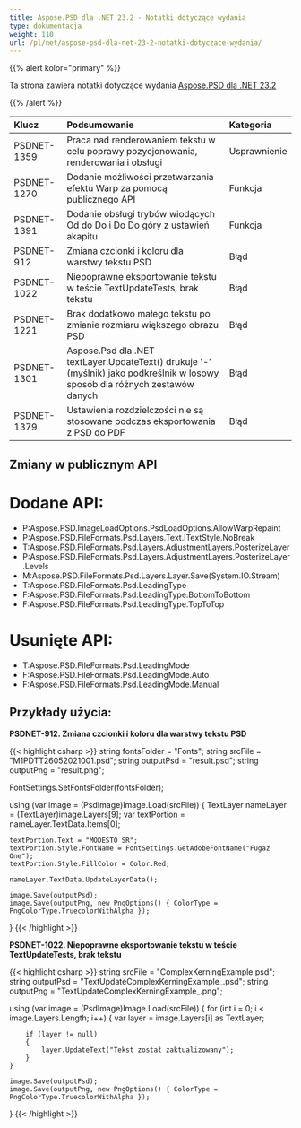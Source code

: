 ```yaml
---
title: Aspose.PSD dla .NET 23.2 - Notatki dotyczące wydania
type: dokumentacja
weight: 110
url: /pl/net/aspose-psd-dla-net-23-2-notatki-dotyczace-wydania/
---
```


{{% alert kolor="primary" %}}

Ta strona zawiera notatki dotyczące wydania [Aspose.PSD dla .NET 23.2](https://www.nuget.org/packages/Aspose.PSD/)

{{% /alert %}}

|**Klucz**|**Podsumowanie**|**Kategoria**|
| :- | :- | :- |
|PSDNET-1359|Praca nad renderowaniem tekstu w celu poprawy pozycjonowania, renderowania i obsługi|Usprawnienie|
|PSDNET-1270|Dodanie możliwości przetwarzania efektu Warp za pomocą publicznego API|Funkcja|
|PSDNET-1391|Dodanie obsługi trybów wiodących Od do Do i Do Do góry z ustawień akapitu|Funkcja|
|PSDNET-912|Zmiana czcionki i koloru dla warstwy tekstu PSD|Błąd|
|PSDNET-1022|Niepoprawne eksportowanie tekstu w teście TextUpdateTests, brak tekstu|Błąd|
|PSDNET-1221|Brak dodatkowo małego tekstu po zmianie rozmiaru większego obrazu PSD|Błąd|
|PSDNET-1301|Aspose.Psd dla .NET textLayer.UpdateText() drukuje '-' (myślnik) jako podkreślnik w losowy sposób dla różnych zestawów danych|Błąd|
|PSDNET-1379|Ustawienia rozdzielczości nie są stosowane podczas eksportowania z PSD do PDF|Błąd|


## **Zmiany w publicznym API**
# **Dodane API:**
- P:Aspose.PSD.ImageLoadOptions.PsdLoadOptions.AllowWarpRepaint
- P:Aspose.PSD.FileFormats.Psd.Layers.Text.ITextStyle.NoBreak
- T:Aspose.PSD.FileFormats.Psd.Layers.AdjustmentLayers.PosterizeLayer
- P:Aspose.PSD.FileFormats.Psd.Layers.AdjustmentLayers.PosterizeLayer.Levels
- M:Aspose.PSD.FileFormats.Psd.Layers.Layer.Save(System.IO.Stream)
- T:Aspose.PSD.FileFormats.Psd.LeadingType
- F:Aspose.PSD.FileFormats.Psd.LeadingType.BottomToBottom
- F:Aspose.PSD.FileFormats.Psd.LeadingType.TopToTop


# **Usunięte API:**
- T:Aspose.PSD.FileFormats.Psd.LeadingMode
- F:Aspose.PSD.FileFormats.Psd.LeadingMode.Auto
- F:Aspose.PSD.FileFormats.Psd.LeadingMode.Manual


## **Przykłady użycia:**

**PSDNET-912. Zmiana czcionki i koloru dla warstwy tekstu PSD**

{{< highlight csharp >}}
string fontsFolder = "Fonts";
string srcFile = "M1PDTT26052021001.psd";
string outputPsd = "result.psd";
string outputPng = "result.png";

FontSettings.SetFontsFolder(fontsFolder);

using (var image = (PsdImage)Image.Load(srcFile))
{
    TextLayer nameLayer = (TextLayer)image.Layers[9];
    var textPortion = nameLayer.TextData.Items[0];

    textPortion.Text = "MODESTO SR";
    textPortion.Style.FontName = FontSettings.GetAdobeFontName("Fugaz One");
    textPortion.Style.FillColor = Color.Red;

    nameLayer.TextData.UpdateLayerData();

    image.Save(outputPsd);
    image.Save(outputPng, new PngOptions() { ColorType = PngColorType.TruecolorWithAlpha });
}
{{< /highlight >}}

**PSDNET-1022. Niepoprawne eksportowanie tekstu w teście TextUpdateTests, brak tekstu**

{{< highlight csharp >}}
string srcFile = "ComplexKerningExample.psd";
string outputPsd = "TextUpdateComplexKerningExample_.psd";
string outputPng = "TextUpdateComplexKerningExample_.png";

using (var image = (PsdImage)Image.Load(srcFile))
{
    for (int i = 0; i < image.Layers.Length; i++)
    {
        var layer = image.Layers[i] as TextLayer;

        if (layer != null)
        {
            layer.UpdateText("Tekst został zaktualizowany");
        }
    }

    image.Save(outputPsd);
    image.Save(outputPng, new PngOptions() { ColorType = PngColorType.TruecolorWithAlpha });
}
{{< /highlight >}}
